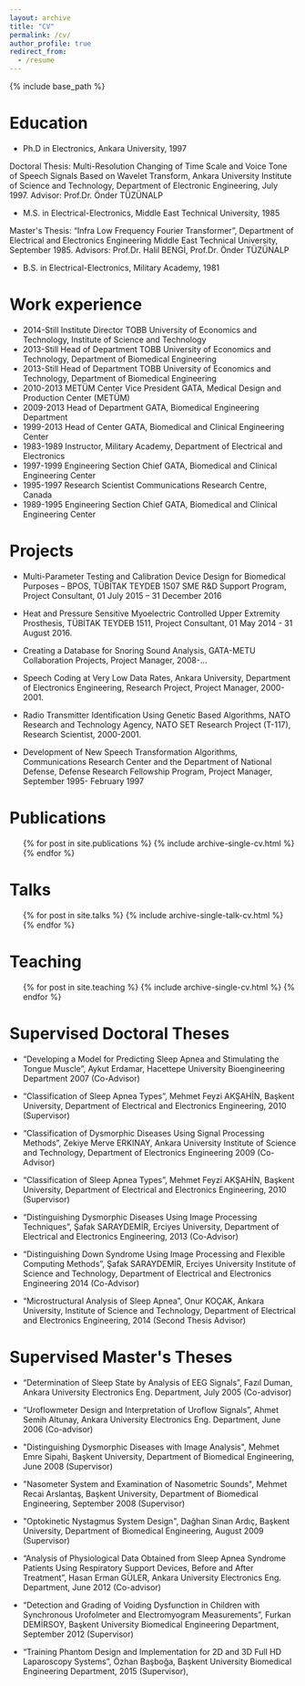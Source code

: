 ```yaml
---
layout: archive
title: "CV"
permalink: /cv/
author_profile: true
redirect_from:
  - /resume
---
```


{% include base_path %}

Education
======
* Ph.D in Electronics, Ankara University, 1997

Doctoral Thesis:
Multi-Resolution Changing of Time Scale and Voice Tone of Speech Signals Based on Wavelet Transform, Ankara University Institute of Science and Technology, Department of Electronic Engineering, July 1997.
Advisor: Prof.Dr. Önder TÜZÜNALP

* M.S. in Electrical-Electronics, Middle East Technical University, 1985

Master's Thesis:
“Infra Low Frequency Fourier Transformer”, Department of Electrical and Electronics Engineering Middle East Technical University, September 1985.
Advisors: Prof.Dr. Halil BENGİ, Prof.Dr. Önder TÜZÜNALP

* B.S. in Electrical-Electronics, Military Academy, 1981



Work experience
======
* 2014-Still Institute Director TOBB University of Economics and Technology, Institute of Science and Technology 
* 2013-Still Head of Department TOBB University of Economics and Technology, Department of Biomedical Engineering
* 2013-Still Head of Department TOBB University of Economics and Technology, Department of Biomedical Engineering
* 2010-2013 METÜM Center Vice President GATA, Medical Design and Production Center (METÜM)
* 2009-2013 Head of Department GATA, Biomedical Engineering Department
* 1999-2013 Head of Center GATA, Biomedical and Clinical Engineering Center
* 1983-1989 Instructor, Military Academy, Department of Electrical and Electronics
* 1997-1999 Engineering Section Chief GATA, Biomedical and Clinical Engineering Center
* 1995-1997 Research Scientist Communications Research Centre, Canada
* 1989-1995 Engineering Section Chief GATA, Biomedical and Clinical Engineering Center 

  
Projects
======
* Multi-Parameter Testing and Calibration Device Design for Biomedical Purposes – BPOS, TÜBİTAK TEYDEB 1507 SME R&D Support Program, Project Consultant, 01 July 2015 – 31 December 2016

* Heat and Pressure Sensitive Myoelectric Controlled Upper Extremity Prosthesis, TÜBİTAK TEYDEB 1511, Project Consultant, 01 May 2014 - 31 August 2016.

* Creating a Database for Snoring Sound Analysis, GATA-METU Collaboration Projects, Project Manager, 2008-…

* Speech Coding at Very Low Data Rates, Ankara University, Department of Electronics Engineering, Research Project, Project Manager, 2000-2001.

* Radio Transmitter Identification Using Genetic Based Algorithms, NATO Research and Technology Agency, NATO SET Research Project (T-117), Research Scientist, 2000-2001.

* Development of New Speech Transformation Algorithms, Communications Research Center and the Department of National Defense, Defense Research Fellowship Program, Project Manager, September 1995- February 1997


Publications
======
  <ul>{% for post in site.publications %}
    {% include archive-single-cv.html %}
  {% endfor %}</ul>
  
Talks
======
  <ul>{% for post in site.talks %}
    {% include archive-single-talk-cv.html %}
  {% endfor %}</ul>
  
Teaching
======
  <ul>{% for post in site.teaching %}
    {% include archive-single-cv.html %}
  {% endfor %}</ul>
  
Supervised Doctoral Theses
======
* “Developing a Model for Predicting Sleep Apnea and Stimulating the Tongue Muscle”, Aykut Erdamar, Hacettepe University Bioengineering Department 2007 (Co-Advisor)

* “Classification of Sleep Apnea Types”, Mehmet Feyzi AKŞAHİN, Başkent University, Department of Electrical and Electronics Engineering, 2010 (Supervisor)

* “Classification of Dysmorphic Diseases Using Signal Processing Methods”, Zekiye Merve ERKINAY, Ankara University Institute of Science and Technology, Department of Electronics Engineering 2009 (Co-Advisor)

* “Classification of Sleep Apnea Types”, Mehmet Feyzi AKŞAHİN, Başkent University, Department of Electrical and Electronics Engineering, 2010 (Supervisor)

* “Distinguishing Dysmorphic Diseases Using Image Processing Techniques”, Şafak SARAYDEMİR, Erciyes University, Department of Electrical and Electronics Engineering, 2013 (Co-Advisor)

* “Distinguishing Down Syndrome Using Image Processing and Flexible Computing Methods”, Şafak SARAYDEMİR, Erciyes University Institute of Science and Technology, Department of Electrical and Electronics Engineering 2014 (Co-Advisor)

* “Microstructural Analysis of Sleep Apnea”, Onur KOÇAK, Ankara University, Institute of Science and Technology, Department of Electrical and Electronics Engineering, 2014 (Second Thesis Advisor)


Supervised Master's Theses
======
* “Determination of Sleep State by Analysis of EEG Signals”, Fazıl Duman, Ankara University Electronics Eng. Department, July 2005 (Co-advisor)

* “Uroflowmeter Design and Interpretation of Uroflow Signals”, Ahmet Semih Altunay, Ankara University Electronics Eng. Department, June 2006 (Co-advisor)

* "Distinguishing Dysmorphic Diseases with Image Analysis", Mehmet Emre Sipahi, Başkent University, Department of Biomedical Engineering, June 2008 (Supervisor)

* "Nasometer System and Examination of Nasometric Sounds", Mehmet Recai Arslantaş, Başkent University, Department of Biomedical Engineering, September 2008 (Supervisor)

* "Optokinetic Nystagmus System Design", Dağhan Sinan Ardıç, Başkent University, Department of Biomedical Engineering, August 2009 (Supervisor)

* “Analysis of Physiological Data Obtained from Sleep Apnea Syndrome Patients Using Respiratory Support Devices, Before and After Treatment”, Hasan Erman GÜLER, Ankara University Electronics Eng. Department, June 2012 (Co-advisor)

* “Detection and Grading of Voiding Dysfunction in Children with Synchronous Urofolmeter and Electromyogram Measurements”, Furkan DEMİRSOY, Başkent University Biomedical Engineering Department, September 2012 (Supervisor)

* “Training Phantom Design and Implementation for 2D and 3D Full HD Laparoscopy Systems”, Özhan Başboğa, Başkent University Biomedical Engineering Department, 2015 (Supervisor),